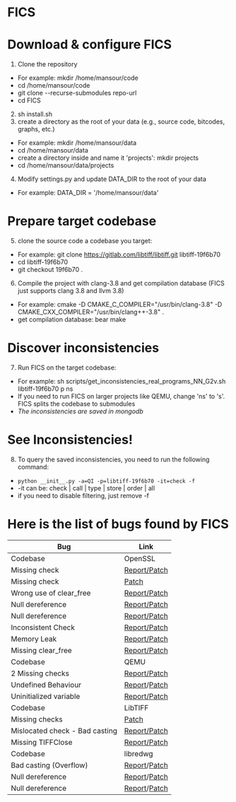 # FICS


# Download & configure FICS

1. Clone the repository
  - For example: mkdir /home/mansour/code
  - cd /home/mansour/code
  - git clone --recurse-submodules repo-url
  - cd FICS
2. sh install.sh
3. create a directory as the root of your data (e.g., source code, bitcodes, graphs, etc.)
  - For example: mkdir /home/mansour/data
  - cd /home/mansour/data
  - create a directory inside and name it 'projects': mkdir projects
  - cd /home/mansour/data/projects
4. Modify settings.py and update DATA_DIR to the root of your data
  - For example: DATA_DIR = '/home/mansour/data'
  
# Prepare target codebase

5. clone the source code a codebase you target:
  - For example: git clone https://gitlab.com/libtiff/libtiff.git libtiff-19f6b70
  - cd libtiff-19f6b70
  - git checkout 19f6b70 .
6. Compile the project with clang-3.8 and get compilation database (FICS just supports clang 3.8 and llvm 3.8)
  - For example: cmake -D CMAKE_C_COMPILER="/usr/bin/clang-3.8" -D CMAKE_CXX_COMPILER="/usr/bin/clang++-3.8" .
  - get compilation database: bear make

# Discover inconsistencies

7. Run FICS on the target codebase:
  - For example: sh scripts/get_inconsistencies_real_programs_NN_G2v.sh libtiff-19f6b70 p ns
  - If you need to run FICS on larger projects like QEMU, change 'ns' to 's'. FICS splits the codebase to submodules
  - *The inconsistencies are saved in mongodb*

# See Inconsistencies!
8. To query the saved inconsistencies, you need to run the following command:
  - ```python __init__.py -a=QI -p=libtiff-19f6b70 -it=check -f```
  - -it can be: check | call | type | store | order | all
  - if you need to disable filtering, just remove -f

# Here is the list of bugs found by FICS

| Bug | Link | 
| ------------- | ------------- |
|  Codebase | OpenSSL  |
| Missing check | [Report/Patch](https://github.com/openssl/openssl/issues/7650) |
| Missing check | [Patch](https://github.com/openssl/openssl/pull/7427)|
| Wrong use of clear_free | [Report/Patch](https://github.com/openssl/openssl/issues/10406)|
| Null dereference | [Report/Patch](https://github.com/openssl/openssl/issues/10404)|
| Null dereference | [Report/Patch](https://github.com/openssl/openssl/issues/10405)|
| Inconsistent Check | [Report/Patch](https://github.com/openssl/openssl/pull/7880)|
| Memory Leak | [Report/Patch](https://github.com/openssl/openssl/issues/10294)|
| Missing clear_free | [Report/Patch](https://github.com/openssl/openssl/issues/7657)|
|  Codebase | QEMU  |
| 2 Missing checks | [Report/Patch](https://patchew.org/QEMU/20200414133052.13712-1-philmd@redhat.com/20200414133052.13712-11-philmd@redhat.com/) |
| Undefined Behaviour  | [Report](https://lists.gnu.org/archive/html/qemu-devel/2020-03/msg05749.html)/[Patch](https://patchwork.kernel.org/patch/11446203/) |
| Uninitialized variable | [Report/Patch](https://lists.gnu.org/archive/html/qemu-trivial/2020-03/msg00239.html) |
|  Codebase | LibTIFF  |
| Missing checks | [Patch](https://gitlab.com/libtiff/libtiff/-/merge_requests/96)
| Mislocated check - Bad casting | [Report/Patch](https://gitlab.com/libtiff/libtiff/-/issues/162)|
| Missing TIFFClose | [Report/Patch](https://gitlab.com/libtiff/libtiff/-/issues/171)
|  Codebase | libredwg  |
| Bad casting (Overflow)  | [Report](https://github.com/LibreDWG/libredwg/issues/174)/[Patch](https://github.com/LibreDWG/libredwg/commit/631bbacb3e18403db1015ef4063c3d19e9c8e11a) | 
| Null dereference  | [Report](https://github.com/LibreDWG/libredwg/issues/172)/[Patch](https://github.com/LibreDWG/libredwg/commit/373c8e4849f2013d7123913bca8edb35ff6bc3d6) | 
| Null dereference  | [Report](https://github.com/LibreDWG/libredwg/issues/173)/[Patch](https://github.com/LibreDWG/libredwg/commit/373c8e4849f2013d7123913bca8edb35ff6bc3d6) | 


